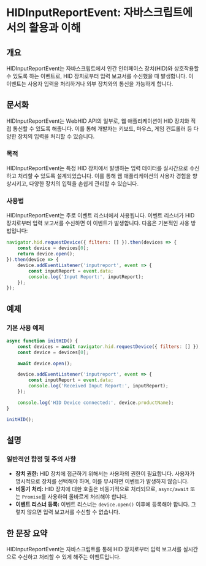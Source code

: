 <!--
Meta Description: # HIDInputReportEvent: 자바스크립트에서의 활용과 이해 ## 개요 HIDInputReportEvent는 자바스크립트에서 인간 인터페이스 장치(HID)와 상호작용할 수 있도록 하는 이벤트로, HID 장치로부터 입력 보고서를 수신했을 때 발생합니다. 이 이...
Meta Keywords: hid, device, inputreport, hidinputreportevent는, const
-->

# HIDInputReportEvent: 자바스크립트에서의 활용과 이해

## 개요
HIDInputReportEvent는 자바스크립트에서 인간 인터페이스 장치(HID)와 상호작용할 수 있도록 하는 이벤트로, HID 장치로부터 입력 보고서를 수신했을 때 발생합니다. 이 이벤트는 사용자 입력을 처리하거나 외부 장치와의 통신을 가능하게 합니다.

## 문서화
HIDInputReportEvent는 WebHID API의 일부로, 웹 애플리케이션이 HID 장치와 직접 통신할 수 있도록 해줍니다. 이를 통해 개발자는 키보드, 마우스, 게임 컨트롤러 등 다양한 장치의 입력을 처리할 수 있습니다.

### 목적
HIDInputReportEvent는 특정 HID 장치에서 발생하는 입력 데이터를 실시간으로 수신하고 처리할 수 있도록 설계되었습니다. 이를 통해 웹 애플리케이션의 사용자 경험을 향상시키고, 다양한 장치의 입력을 손쉽게 관리할 수 있습니다.

### 사용법
HIDInputReportEvent는 주로 이벤트 리스너에서 사용됩니다. 이벤트 리스너가 HID 장치로부터 입력 보고서를 수신하면 이 이벤트가 발생합니다. 다음은 기본적인 사용 방법입니다:

```javascript
navigator.hid.requestDevice({ filters: [] }).then(devices => {
    const device = devices[0];
    return device.open();
}).then(device => {
    device.addEventListener('inputreport', event => {
        const inputReport = event.data;
        console.log('Input Report:', inputReport);
    });
});
```

## 예제
### 기본 사용 예제

```javascript
async function initHID() {
    const devices = await navigator.hid.requestDevice({ filters: [] });
    const device = devices[0];

    await device.open();

    device.addEventListener('inputreport', event => {
        const inputReport = event.data;
        console.log('Received Input Report:', inputReport);
    });

    console.log('HID Device connected:', device.productName);
}

initHID();
```

## 설명
### 일반적인 함정 및 주의 사항
- **장치 권한:** HID 장치에 접근하기 위해서는 사용자의 권한이 필요합니다. 사용자가 명시적으로 장치를 선택해야 하며, 이를 무시하면 이벤트가 발생하지 않습니다.
- **비동기 처리:** HID 장치에 대한 호출은 비동기적으로 처리되므로, `async/await` 또는 `Promise`를 사용하여 올바르게 처리해야 합니다.
- **이벤트 리스너 등록:** 이벤트 리스너는 `device.open()` 이후에 등록해야 합니다. 그렇지 않으면 입력 보고서를 수신할 수 없습니다.

## 한 문장 요약
HIDInputReportEvent는 자바스크립트를 통해 HID 장치로부터 입력 보고서를 실시간으로 수신하고 처리할 수 있게 해주는 이벤트입니다.